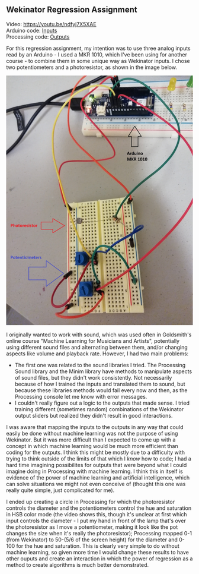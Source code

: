 ## Wekinator Regression Assignment  
Video: https://youtu.be/ndfyj7X5XAE   
Arduino code: [Inputs](/Wekinator-Regression-Assignment/AnalogInputsArduino.ino)  
Processing code: [Outputs](/Wekinator-Regression-Assignment/Processing_SerialAndOutputs.pde)
    
For this regression assignment, my intention was to use three analog inputs read by an Arduino - I used a MKR 1010, which I've been using for another course - to combine them in some unique way as Wekinator inputs. I chose two potentiometers and a photoresistor, as shown in the image below.  
  
![circuit](/Wekinator-Regression-Assignment/ImagesRegressionAssignment/Circuit.jpg)  
  
I originally wanted to work with sound, which was used often in Goldsmith's online course "Machine Learning for Musicians and Artists", potentially using different sound files and alternating between them, and/or changing aspects like volume and playback rate. However, I had two main problems:  
- The first one was related to the sound libraries I tried. The Processing Sound library and the Minim library have methods to manipulate aspects of sound files, but they didn't work consistently. Not necessarily because of how I trained the inputs and translated them to sound, but because these libraries methods would fail every now and then, as the Processing console let me know with error messages.  
- I couldn't really figure out a logic to the outputs that made sense. I tried training different (sometimes random) combinations of the Wekinator output sliders but realized they didn't result in good interactions.  
  
I was aware that mapping the inputs to the outputs in any way that could easily be done without machine learning was not the purpose of using Wekinator. But it was more difficult than I expected to come up with a concept in which machine learning would be much more efficient than coding for the outputs. I think this might be mostly due to a difficulty with trying to think outside of the limits of that which I *know* how to code; I had a hard time imagining possibilites for outputs that were beyond what I could imagine doing in Processing with machine learning. I think this in itself is evidence of the power of machine learning and artificial intelligence, which can solve situations we might not even conceive of (thought this one was really quite simple, just complicated for me).
  
I ended up creating a circle in Processing for which the photoresistor controls the diameter and the potentiometers control the hue and saturation in HSB color mode (the video shows this, though it's unclear at first which input controls the diameter - I put my hand in front of the lamp that's over the photoresistor as I move a potentiometer, making it look like the pot changes the size when it's really the photoresistor); Processing mapped 0-1 (from Wekinator) to 50-(5/6 of the screen height) for the diameter and 0-100 for the hue and saturation. This is clearly very simple to do without machine learning, so given more time I would change these results to have other ouputs and create an interaction in which the power of regression as a method to create algorithms is much better demonstrated.
